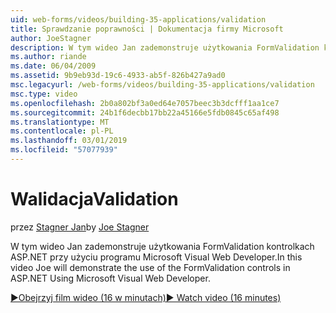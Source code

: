 ```yaml
---
uid: web-forms/videos/building-35-applications/validation
title: Sprawdzanie poprawności | Dokumentacja firmy Microsoft
author: JoeStagner
description: W tym wideo Jan zademonstruje użytkowania FormValidation kontrolkach ASP.NET przy użyciu programu Microsoft Visual Web Developer.
ms.author: riande
ms.date: 06/04/2009
ms.assetid: 9b9eb93d-19c6-4933-ab5f-826b427a9ad0
msc.legacyurl: /web-forms/videos/building-35-applications/validation
msc.type: video
ms.openlocfilehash: 2b0a802bf3a0ed64e7057beec3b3dcfff1aa1ce7
ms.sourcegitcommit: 24b1f6decbb17bb22a45166e5fdb0845c65af498
ms.translationtype: MT
ms.contentlocale: pl-PL
ms.lasthandoff: 03/01/2019
ms.locfileid: "57077939"
---
```

<a name="validation"></a><span data-ttu-id="fa1a7-103">Walidacja</span><span class="sxs-lookup"><span data-stu-id="fa1a7-103">Validation</span></span>
====================
<span data-ttu-id="fa1a7-104">przez [Stagner Jan](https://github.com/JoeStagner)</span><span class="sxs-lookup"><span data-stu-id="fa1a7-104">by [Joe Stagner](https://github.com/JoeStagner)</span></span>

<span data-ttu-id="fa1a7-105">W tym wideo Jan zademonstruje użytkowania FormValidation kontrolkach ASP.NET przy użyciu programu Microsoft Visual Web Developer.</span><span class="sxs-lookup"><span data-stu-id="fa1a7-105">In this video Joe will demonstrate the use of the FormValidation controls in ASP.NET Using Microsoft Visual Web Developer.</span></span>

[<span data-ttu-id="fa1a7-106">&#9654;Obejrzyj film wideo (16 w minutach)</span><span class="sxs-lookup"><span data-stu-id="fa1a7-106">&#9654; Watch video (16 minutes)</span></span>](https://channel9.msdn.com/Blogs/ASP-NET-Site-Videos/validation)
